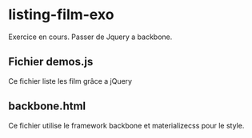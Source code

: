 # listing-film-exo
Exercice en cours. Passer de Jquery a backbone.

## Fichier demos.js
Ce fichier liste les film grâce a jQuery

## backbone.html
Ce fichier utilise le framework backbone et materializecss pour le style. 

